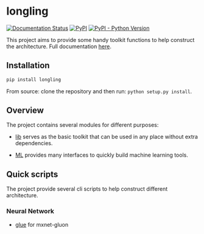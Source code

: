 # longling

[![Documentation Status](https://readthedocs.org/projects/longling/badge/?version=latest)](https://longling.readthedocs.io/zh/latest/index.html)
[![PyPI](https://img.shields.io/pypi/v/longling.svg)](https://pypi.python.org/pypi/longling)
[![PyPI - Python Version](https://img.shields.io/pypi/pyversions/longling.svg)](https://pypi.python.org/pypi/longling)

This project aims to provide some handy toolkit functions to help construct the
architecture. 
Full documentation [here](https://longling.readthedocs.io/zh/latest/index.html).

## Installation

```bash
pip install longling
```
From source: clone the repository and then run: `python setup.py install`.


## Overview
The project contains several modules for different purposes:

*  [lib](https://longling.readthedocs.io/zh/latest/submodule/lib/index.html) 
serves as the basic toolkit that can be used in any place without 
extra dependencies.

* [ML](https://longling.readthedocs.io/zh/latest/submodule/ML/index.html) 
provides many interfaces to quickly build machine learning tools.

## Quick scripts
The project provide several cli scripts to help construct different 
architecture.

### Neural Network

* [glue](https://longling.readthedocs.io/zh/latest/submodule/ML/MxnetHelper/glue.html) 
for mxnet-gluon

